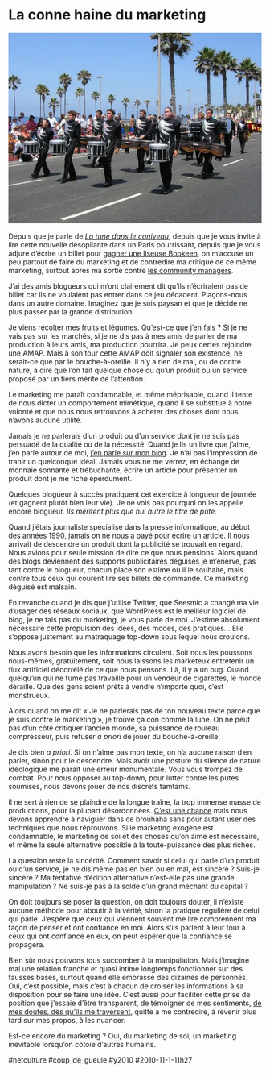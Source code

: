 # La conne haine du marketing

![](_i/2651949786_79ac9180451.webp)

Depuis que je parle de *[La tune dans le caniveau](../../page/tune-caniveau)*, depuis que je vous invite à lire cette nouvelle désopilante dans un Paris pourrissant, depuis que je vous adjure d’écrire un billet pour [gagner une liseuse Bookeen](../../page/tune-caniveau/concours), on m’accuse un peu partout de faire du marketing et de contredire ma critique de ce même marketing, surtout après ma sortie contre [les community managers](../9/les-community-managers-sont-des-putes.md).

J’ai des amis blogueurs qui m’ont clairement dit qu’ils n’écriraient pas de billet car ils ne voulaient pas entrer dans ce jeu décadent. Plaçons-nous dans un autre domaine. Imaginez que je sois paysan et que je décide ne plus passer par la grande distribution.

Je viens récolter mes fruits et légumes. Qu’est-ce que j’en fais ? Si je ne vais pas sur les marchés, si je ne dis pas à mes amis de parler de ma production à leurs amis, ma production pourrira. Je peux certes rejoindre une AMAP. Mais à son tour cette AMAP doit signaler son existence, ne serait-ce que par le bouche-à-oreille. Il n’y a rien de mal, ou de contre nature, à dire que l’on fait quelque chose ou qu’un produit ou un service proposé par un tiers mérite de l’attention.

Le marketing me paraît condamnable, et même méprisable, quand il tente de nous dicter un comportement mimétique, quand il se substitue à notre volonté et que nous nous retrouvons à acheter des choses dont nous n’avons aucune utilité.

Jamais je ne parlerais d’un produit ou d’un service dont je ne suis pas persuadé de la qualité ou de la nécessité. Quand je lis un livre que j’aime, j’en parle autour de moi, [j’en parle sur mon blog](#critique). Je n’ai pas l’impression de trahir un quelconque idéal. Jamais vous ne me verrez, en échange de monnaie sonnante et trébuchante, écrire un article pour présenter un produit dont je me fiche éperdument.

Quelques blogueur à succès pratiquent cet exercice à longueur de journée (et gagnent plutôt bien leur vie). Je ne vois pas pourquoi on les appelle encore blogueur. *Ils méritent plus que nul autre le titre de pute.*

Quand j’étais journaliste spécialisé dans la presse informatique, au début des années 1990, jamais on ne nous a payé pour écrire un article. Il nous arrivait de descendre un produit dont la publicité se trouvait en regard. Nous avions pour seule mission de dire ce que nous pensions. Alors quand des blogs deviennent des supports publicitaires déguisés je m’énerve, pas tant contre le blogueur, chacun place son estime où il le souhaite, mais contre tous ceux qui courent lire ses billets de commande. Ce marketing déguisé est malsain.

En revanche quand je dis que j’utilise Twitter, que Seesmic a changé ma vie d’usager des réseaux sociaux, que WordPress est le meilleur logiciel de blog, je ne fais pas du marketing, je vous parle de moi. J’estime absolument nécessaire cette propulsion des idées, des modes, des pratiques… Elle s’oppose justement au matraquage top-down sous lequel nous croulons.

Nous avons besoin que les informations circulent. Soit nous les poussons nous-mêmes, gratuitement, soit nous laissons les marketeux entretenir un flux artificiel décorrélé de ce que nous pensons. Là, il y a un bug. Quand quelqu’un qui ne fume pas travaille pour un vendeur de cigarettes, le monde déraille. Que des gens soient prêts à vendre n’importe quoi, c’est monstrueux.

Alors quand on me dit « Je ne parlerais pas de ton nouveau texte parce que je suis contre le marketing », je trouve ça con comme la lune. On ne peut pas d’un côté critiquer l’ancien monde, sa puissance de rouleau compresseur, puis refuser *a priori* de jouer du bouche-à-oreille.

Je dis bien *a priori*. Si on n’aime pas mon texte, on n’a aucune raison d’en parler, sinon pour le descendre. Mais avoir une posture du silence de nature idéologique me paraît une erreur monumentale. Vous vous trompez de combat. Pour nous opposer au top-down, pour lutter contre les putes soumises, nous devons jouer de nos discrets tamtams.

Il ne sert à rien de se plaindre de la longue traîne, la trop immense masse de productions, pour la plupart désordonnées. [C’est une chance](../10/youtubiser-le-livre.md) mais nous devons apprendre à naviguer dans ce brouhaha sans pour autant user des techniques que nous réprouvons. Si le marketing exogène est condamnable, le marketing de soi et des choses qu’on aime est nécessaire, et même la seule alternative possible à la toute-puissance des plus riches.

La question reste la sincérité. Comment savoir si celui qui parle d’un produit ou d’un service, je ne dis même pas en bien ou en mal, est sincère ? Suis-je sincère ? Ma tentative d’édition alternative n’est-elle pas une grande manipulation ? Ne suis-je pas à la solde d’un grand méchant du capital ?

On doit toujours se poser la question, on doit toujours douter, il n’existe aucune méthode pour aboutir à la vérité, sinon la pratique régulière de celui qui parle. J’espère que ceux qui viennent souvent me lire comprennent ma façon de penser et ont confiance en moi. Alors s’ils parlent à leur tour à ceux qui ont confiance en eux, on peut espérer que la confiance se propagera.

Bien sûr nous pouvons tous succomber à la manipulation. Mais j’imagine mal une relation franche et quasi intime longtemps fonctionner sur des fausses bases, surtout quand elle embrasse des dizaines de personnes. Oui, c’est possible, mais c’est à chacun de croiser les informations à sa disposition pour se faire une idée. C’est aussi pour faciliter cette prise de position que j’essaie d’être transparent, de témoigner de mes sentiments, [de mes doutes, dès qu’ils me traversent](../10/2-0-hyper-capitalisme.md), quitte à me contredire, à revenir plus tard sur mes propos, à les nuancer.

Est-ce encore du marketing ? Oui, du marketing de soi, un marketing inévitable lorsqu’on côtoie d’autres humains.

#netculture #coup_de_gueule #y2010 #2010-11-1-11h27
